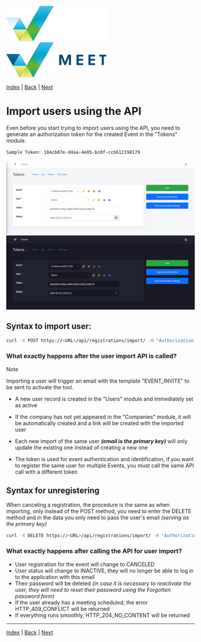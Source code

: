[![MEET](../../_data/MEET_H_04.svg#gh-dark-mode-only "MEET")](../../README.md#gh-dark-mode-only)
[![MEET](../../_data/MEET_H_03.svg#gh-light-mode-only "MEET")](../../README.md#gh-light-mode-only)


[Index](../README.md) | [Back](0004a.md) | [Next](0005.md)


# Import users using the API
Even before you start trying to import users using the API, you need to generate an authorization token for the created Event in the "Tokens" module.
```
Sample Token: 184cb07e-d4aa-4e05-bc0f-ccb612198179
```

![Tokens](../../_data/screenshots/0006.png#gh-light-mode-only "")
![Tokens](../../_data/screenshots/dark/0006.png#gh-dark-mode-only "")

## Syntax to import user:
```bash
curl -X POST https://<URL>/api/registrations/import/ -H "Authorization: Bearer <TOKEN_GENERATED_BY_ADMIN>" -d '[{"firstName": "Joe", "lastName": "Doe", "company": "NIX.CZ", "mail": "joe.doe@example.com", "asn": 6881, "countryCode": "CZ"} ]'
```
### What exactly happens after the user import API is called?

> [!NOTE]
> Importing a user will trigger an email with the template "EVENT_INVITE" to be sent to activate the tool.

- A new user record is created in the "Users" module and immediately set as active

- If the company has not yet appeared in the "Companies" module, it will be automatically created and a link will be created with the imported user
- Each new import of the same user ***(email is the primary key)*** will only update the existing one instead of creating a new one
- The token is used for event authentication and identification, if you want to register the same user for multiple Events, you must call the same API call with a different token


## Syntax for unregistering
When canceling a registration, the procedure is the same as when importing, only instead of the POST method, you need to enter the DELETE method and in the data you only need to pass the user's email *(serving as the primary key)*
```bash
curl -X DELETE https://<URL>/api/registrations/import/ -H "Authorization: Bearer <TOKEN_GENERATED_BY_ADMIN>" -d '{"mail": "joe.doe@example.com"}'
```

### What exactly happens after calling the API for user import?
- User registration for the event will change to CANCELED
- User status will change to INACTIVE, they will no longer be able to log in to the application with this email
- Their password will be deleted *(in case it is necessary to reactivate the user, they will need to reset their password using the Forgotten password form)*
- If the user already has a meeting scheduled, the error HTTP_409_CONFLICT will be returned
- If everything runs smoothly, HTTP_204_NO_CONTENT will be returned

---
[Index](../README.md) | [Back](0004a.md) | [Next](0005.md)